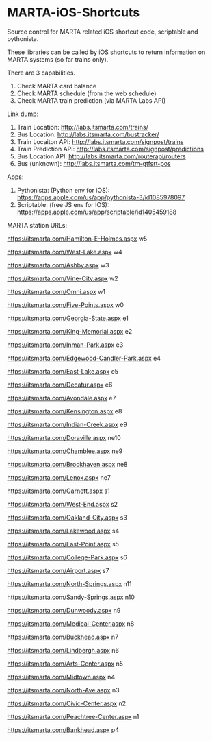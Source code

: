 # MARTA-iOS-Shortcuts
Source control for MARTA related iOS shortcut code, scriptable and pythonista.

These libraries can be called by iOS shortcuts to return information on MARTA systems (so far trains only).

There are 3 capabilities.
1. Check MARTA card balance
2. Check MARTA schedule (from the web schedule)
3. Check MARTA train prediction (via MARTA Labs API)

Link dump:
1. Train Location: http://labs.itsmarta.com/trains/
2. Bus Location: http://labs.itsmarta.com/bustracker/
3. Train Locaiton API: http://labs.itsmarta.com/signpost/trains
4. Train Prediction API: http://labs.itsmarta.com/signpost/predictions
5. Bus Location API: http://labs.itsmarta.com/routerapi/routers
6. Bus (unknown): http://labs.itsmarta.com/tm-gtfsrt-pos

Apps:
1. Pythonista: (Python env for iOS): https://apps.apple.com/us/app/pythonista-3/id1085978097
2. Scriptable: (free JS env for IOS): https://apps.apple.com/us/app/scriptable/id1405459188



MARTA station URLs:

https://itsmarta.com/Hamilton-E-Holmes.aspx w5

https://itsmarta.com/West-Lake.aspx w4

https://itsmarta.com/Ashby.aspx w3

https://itsmarta.com/Vine-City.aspx w2

https://itsmarta.com/Omni.aspx w1

https://itsmarta.com/Five-Points.aspx w0

https://itsmarta.com/Georgia-State.aspx e1

https://itsmarta.com/King-Memorial.aspx e2

https://itsmarta.com/Inman-Park.aspx e3

https://itsmarta.com/Edgewood-Candler-Park.aspx e4

https://itsmarta.com/East-Lake.aspx e5

https://itsmarta.com/Decatur.aspx e6

https://itsmarta.com/Avondale.aspx e7

https://itsmarta.com/Kensington.aspx e8

https://itsmarta.com/Indian-Creek.aspx e9

https://itsmarta.com/Doraville.aspx ne10

https://itsmarta.com/Chamblee.aspx ne9

https://itsmarta.com/Brookhaven.aspx ne8 

https://itsmarta.com/Lenox.aspx ne7

https://itsmarta.com/Garnett.aspx s1

https://itsmarta.com/West-End.aspx s2

https://itsmarta.com/Oakland-City.aspx s3

https://itsmarta.com/Lakewood.aspx s4

https://itsmarta.com/East-Point.aspx s5

https://itsmarta.com/College-Park.aspx s6

https://itsmarta.com/Airport.aspx s7

https://itsmarta.com/North-Springs.aspx n11

https://itsmarta.com/Sandy-Springs.aspx n10

https://itsmarta.com/Dunwoody.aspx n9

https://itsmarta.com/Medical-Center.aspx n8

https://itsmarta.com/Buckhead.aspx n7

https://itsmarta.com/Lindbergh.aspx n6

https://itsmarta.com/Arts-Center.aspx n5

https://itsmarta.com/Midtown.aspx n4

https://itsmarta.com/North-Ave.aspx n3

https://itsmarta.com/Civic-Center.aspx n2

https://itsmarta.com/Peachtree-Center.aspx n1

https://itsmarta.com/Bankhead.aspx p4

